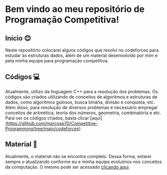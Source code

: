 # Bem vindo ao meu repositório de Programação Competitiva!

## Início :blush:
Neste repositório colocarei alguns códigos que resolvi no codeforces para estudar as estruturas dados, além de um material desenvolvido por mim e pela minha equipe para programação competitiva.

## Códigos :computer:

Atualmente, utilizo da linguagem C++ para a resolução dos problemas. Os códigos são criados utilizando de conceitos de algoritmos e estruturas de dados, como algoritmos gulosos, busca binária, divisão e conquista, etc. Além disso, para resolução de diversos problemas é necessário empregar conceitos de aritmética, teoria dos números, geometria, combinatória e etc. Para ver os códigos criados, basta clicar [aqui] (https://github.com/marcosp70/Competitive-Programming/tree/main/codeforces)

## Material :closed_book:
Atualmente, o material não se encontra completo. Dessa forma, estarei sempre o atualizando conforme eu e minha equipe evoluímos nos conceitos da computação. O mesmo pode ser acessado [clicando aqui](https://github.com/marcosp70/Programa-o-Competitiva/blob/main/Guia%20Geral%20-%20Programa%C3%A7%C3%A3o%20Competitiva.pdf).
